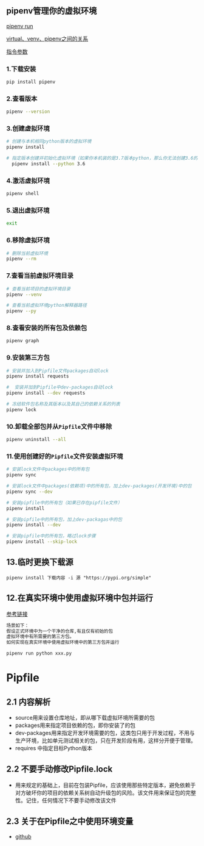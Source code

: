 ## pipenv管理你的虚拟环境

[pipenv run](https://www.jianshu.com/p/d06684101a3d)

[virtual、venv、pipenv之间的关系](https://blog.csdn.net/weixin_40922744/article/details/103721870?ops_request_misc=%257B%2522request%255Fid%2522%253A%2522164869285716782246412791%2522%252C%2522scm%2522%253A%252220140713.130102334.pc%255Fall.%2522%257D&request_id=164869285716782246412791&biz_id=0&utm_medium=distribute.pc_search_result.none-task-blog-2~all~first_rank_ecpm_v1~rank_v31_ecpm-1-103721870.142^v5^pc_search_result_control_group,143^v6^control&utm_term=pipenv+%E5%92%8C+virtualenv+%E4%B9%8B%E9%97%B4%E7%9A%84%E5%85%B3%E7%B3%BB&spm=1018.2226.3001.4187)

[指令参数](https://www.cnblogs.com/anand-sun/p/14393461.html)

### 1.下载安装

```bash
pip install pipenv
```

### 2.查看版本

```bash
pipenv --version
```

### 3.创建虚拟环境

```bash
# 创建与本机相同python版本的虚拟环境
pipenv install

# 指定版本创建并初始化虚拟环境（如果你本机装的是3.7版本python，那么你无法创建3.6的虚拟环境，巨坑）
  pipenv install --python 3.6
```

### 4.激活虚拟环境

```bash
pipenv shell
```

### 5.退出虚拟环境

```bash
exit
```

### 6.移除虚拟环境

```bash
# 删除当前虚拟环境
pipenv --rm
```

### 7.查看当前虚拟环境目录

```bash
# 查看当前项目的虚拟环境目录
pipenv --venv

# 查看当前虚拟环境python解释器路径
pipenv --py
```

### 8.查看安装的所有包及依赖包

```bash
pipenv graph
```

### 9.安装第三方包

```bash
# 安装并加入到Pipfile文件packages自动lock
pipenv install requests

#  安装并加到Pipfile中dev-packages自动lock
pipenv install --dev requests

# 冻结软件包名称及其版本以及其自己的依赖关系的列表
pipenv lock
```

### 10.卸载全部包并从`Pipfile`文件中移除

```bash
pipenv uninstall --all
```

### 11.使用创建好的`Pipfile`文件安装虚拟环境

```bash
# 安装lock文件中packages中的所有包
pipenv sync

# 安装lock文件中packages(依赖项)中的所有包，加上dev-packages(开发环境)中的包
pipenv sync --dev

# 安装pipfile中的所有包（如果已存在pipfile文件）
pipenv install

# 安装pipfile中的所有包，加上dev-packagas中的包
pipenv install --dev

# 安装pipfile中的所有包，略过lock步骤
pipenv install --skip-lock
```

## 13.临时更换下载源

```
pipenv install 下载内容 -i 源 "https://pypi.org/simple"
```



## 12.在真实环境中使用虚拟环境中包并运行

[参考链接](https://blog.csdn.net/wzp7081/article/details/111503711?ops_request_misc=%257B%2522request%255Fid%2522%253A%2522164869350016782089399042%2522%252C%2522scm%2522%253A%252220140713.130102334.pc%255Fall.%2522%257D&request_id=164869350016782089399042&biz_id=0&utm_medium=distribute.pc_search_result.none-task-blog-2~all~first_rank_ecpm_v1~rank_v31_ecpm-1-111503711.142^v5^pc_search_result_control_group,143^v6^control&utm_term=pipenv+run+xxx+package+all+&spm=1018.2226.3001.4187)

```python
场景如下：
假设正式环境中为一个干净的仓库,有且仅有初始的包
虚拟环境中有所需要的第三方包。
如何实现在真实环境中使用虚拟环境中的第三方包并运行

pipenv run python xxx.py
```

# Pipfile

## 2.1 内容解析

- source用来设置仓库地址，即从哪下载虚拟环境所需要的包
- packages用来指定项目依赖的包，即你安装了的包
- dev-packages用来指定开发环境需要的包，这类包只用于开发过程，不用与生产环境，比如单元测试相关的包，只在开发阶段有用，这样分开便于管理。
- requires 中指定目标Python版本

## 2.2  不要手动修改Pipfile.lock

- 用来规定的基础上，目前在包装Pipfile，应该使用那些特定版本，避免依赖于对方破坏你的项目的依赖关系树自动升级包的风险。该文件用来保证包的完整性。记住，任何情况下不要手动修改该文件		



##  2.3 关于在Pipfile之中使用环境变量

- [github](https://github.com/pypa/pipfile/pull/105)